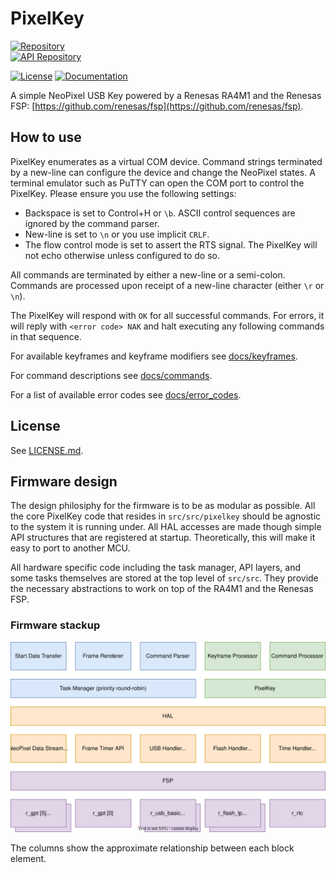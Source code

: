 # PixelKey
[![Repository](https://img.shields.io/static/v1?style=social&logo=github&message=jprofeta/pixelkey&label=Repo)](https://github.com/jprofeta/pixelkey)
<br/>[![API Repository](https://img.shields.io/static/v1?style=social&logo=github&message=jprofeta/pixelkey-python&label=API%20Repo)](https://github.com/jprofeta/pixelkey-python)

[![License](https://img.shields.io/badge/license-BSD_3--Clause-blue.svg)](https://opensource.org/licenses/BSD-3-Clause)
[![Documentation](https://img.shields.io/badge/docs-GitHub_Pages-informational)](https://jprofeta.github.io/pixelkey)

A simple NeoPixel USB Key powered by a Renesas RA4M1 and the Renesas FSP: [https://github.com/renesas/fsp](https://github.com/renesas/fsp).

## How to use
PixelKey enumerates as a virtual COM device. Command strings terminated by a new-line can configure the device and change the NeoPixel states. A terminal emulator such as PuTTY can open the COM port to control the PixelKey. Please ensure you use the following settings:
 - Backspace is set to Control+H or `\b`. ASCII control sequences are ignored by the command parser.
 - New-line is set to `\n` or you use implicit `CRLF`.
 - The flow control mode is set to assert the RTS signal. The PixelKey will not echo otherwise unless configured to do so.

All commands are terminated by either a new-line or a semi-colon. Commands are processed upon receipt of a new-line character (either `\r` or `\n`).

The PixelKey will respond with `OK` for all successful commands. For errors, it will reply with `<error code> NAK` and halt executing any following commands in that sequence.

For available keyframes and keyframe modifiers see [docs/keyframes](./docs/keyframes.md).

For command descriptions see [docs/commands](./docs/commands.md).

For a list of available error codes see [docs/error_codes](./docs/error_codes.md).

## License
See [LICENSE.md](./LICENSE.md).

## Firmware design
The design philosiphy for the firmware is to be as modular as possible. All the core PixelKey code that resides in `src/src/pixelkey` should be agnostic to the system it is running under. All HAL accesses are made though simple API structures that are registered at startup. Theoretically, this will make it easy to port to another MCU.

All hardware specific code including the task manager, API layers, and some tasks themselves are stored at the top level of `src/src`. They provide the necessary abstractions to work on top of the RA4M1 and the Renesas FSP. 

### Firmware stackup
![firmware stackup](docs/firmware_stackup.drawio.svg)

The columns show the approximate relationship between each block element.
